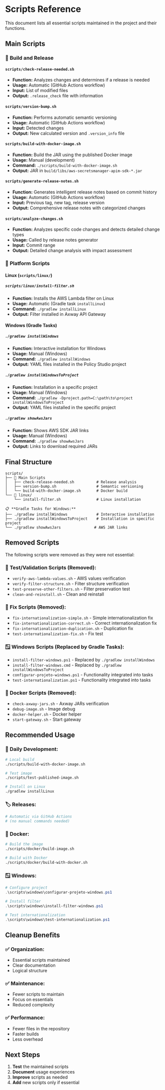 # Scripts Reference

This document lists all essential scripts maintained in the project and their functions.

## Main Scripts

### 🔧 **Build and Release**

#### `scripts/check-release-needed.sh`
- **Function:** Analyzes changes and determines if a release is needed
- **Usage:** Automatic (GitHub Actions workflow)
- **Input:** List of modified files
- **Output:** `.release_check` file with information

#### `scripts/version-bump.sh`
- **Function:** Performs automatic semantic versioning
- **Usage:** Automatic (GitHub Actions workflow)
- **Input:** Detected changes
- **Output:** New calculated version and `.version_info` file

#### `scripts/build-with-docker-image.sh`
- **Function:** Build the JAR using the published Docker image
- **Usage:** Manual (development)
- **Command:** `./scripts/build-with-docker-image.sh`
- **Output:** JAR in `build/libs/aws-secretsmanager-apim-sdk-*.jar`

#### `scripts/generate-release-notes.sh`
- **Function:** Generates intelligent release notes based on commit history
- **Usage:** Automatic (GitHub Actions workflow)
- **Input:** Previous tag, new tag, release version
- **Output:** Comprehensive release notes with categorized changes

#### `scripts/analyze-changes.sh`
- **Function:** Analyzes specific code changes and detects detailed change types
- **Usage:** Called by release notes generator
- **Input:** Commit range
- **Output:** Detailed change analysis with impact assessment



### 📁 **Platform Scripts**

#### **Linux** (`scripts/linux/`)

##### `scripts/linux/install-filter.sh`
- **Function:** Installs the AWS Lambda filter on Linux
- **Usage:** Automatic (Gradle task `installLinux`)
- **Command:** `./gradlew installLinux`
- **Output:** Filter installed in Axway API Gateway

#### **Windows** (Gradle Tasks)

##### `./gradlew installWindows`
- **Function:** Interactive installation for Windows
- **Usage:** Manual (Windows)
- **Command:** `./gradlew installWindows`
- **Output:** YAML files installed in the Policy Studio project

##### `./gradlew installWindowsToProject`
- **Function:** Installation in a specific project
- **Usage:** Manual (Windows)
- **Command:** `./gradlew -Dproject.path=C:\path\to\project installWindowsToProject`
- **Output:** YAML files installed in the specific project

##### `./gradlew showAwsJars`
- **Function:** Shows AWS SDK JAR links
- **Usage:** Manual (Windows)
- **Command:** `./gradlew showAwsJars`
- **Output:** Links to download required JARs



## Final Structure

```
scripts/
├── 🔧 Main Scripts
│   ├── check-release-needed.sh          # Release analysis
│   ├── version-bump.sh                  # Semantic versioning
│   └── build-with-docker-image.sh       # Docker build
└── 📁 linux/
    └── install-filter.sh                # Linux installation

📋 **Gradle Tasks for Windows:**
├── ./gradlew installWindows             # Interactive installation
├── ./gradlew installWindowsToProject    # Installation in specific project
└── ./gradlew showAwsJars               # AWS JAR links
```

## Removed Scripts

The following scripts were removed as they were not essential:

### 🧪 **Test/Validation Scripts (Removed):**
- `verify-aws-lambda-values.sh` - AWS values verification
- `verify-filter-structure.sh` - Filter structure verification
- `test-preserve-other-filters.sh` - Filter preservation test
- `clean-and-reinstall.sh` - Clean and reinstall

### 🔧 **Fix Scripts (Removed):**
- `fix-internationalization-simple.sh` - Simple internationalization fix
- `fix-internationalization-correct.sh` - Correct internationalization fix
- `fix-internationalization-duplication.sh` - Duplication fix
- `test-internationalization-fix.sh` - Fix test

### 🪟 **Windows Scripts (Replaced by Gradle Tasks):**
- `install-filter-windows.ps1` - Replaced by `./gradlew installWindows`
- `install-filter-windows.cmd` - Replaced by `./gradlew installWindowsToProject`
- `configurar-projeto-windows.ps1` - Functionality integrated into tasks
- `test-internationalization.ps1` - Functionality integrated into tasks

### 🐳 **Docker Scripts (Removed):**
- `check-axway-jars.sh` - Axway JARs verification
- `debug-image.sh` - Image debug
- `docker-helper.sh` - Docker helper
- `start-gateway.sh` - Start gateway

## Recommended Usage

### 🔄 **Daily Development:**
```bash
# Local build
./scripts/build-with-docker-image.sh

# Test image
./scripts/test-published-image.sh

# Install on Linux
./gradlew installLinux
```

### 🏷️ **Releases:**
```bash
# Automatic via GitHub Actions
# (no manual commands needed)
```

### 🐳 **Docker:**
```bash
# Build the image
./scripts/docker/build-image.sh

# Build with Docker
./scripts/docker/build-with-docker.sh
```

### 🪟 **Windows:**
```powershell
# Configure project
.\scripts\windows\configurar-projeto-windows.ps1

# Install filter
.\scripts\windows\install-filter-windows.ps1

# Test internationalization
.\scripts\windows\test-internationalization.ps1
```

## Cleanup Benefits

### ✅ **Organization:**
- Essential scripts maintained
- Clear documentation
- Logical structure

### ✅ **Maintenance:**
- Fewer scripts to maintain
- Focus on essentials
- Reduced complexity

### ✅ **Performance:**
- Fewer files in the repository
- Faster builds
- Less overhead

## Next Steps

1. **Test** the maintained scripts
2. **Document** usage experiences
3. **Improve** scripts as needed
4. **Add** new scripts only if essential 